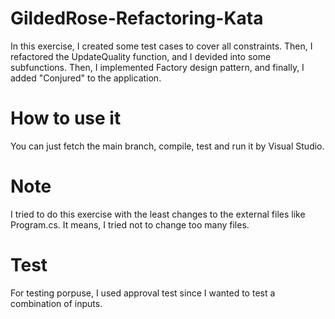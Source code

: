 # GildedRose-Refactoring-Kata
In this exercise, I created some test cases to cover all constraints. Then, I refactored the UpdateQuality function, and I devided into some subfunctions. Then, I implemented Factory design pattern, and finally, I added "Conjured" to the application.

# How to use it
You can just fetch the main branch, compile, test and run it by Visual Studio.

# Note
I tried to do this exercise with the least changes to the external files like Program.cs. It means, I tried not to change too many files.

# Test
For testing porpuse, I used approval test since I wanted to test a combination of inputs.
